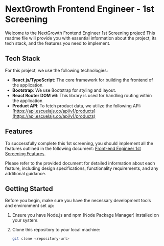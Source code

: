 # NextGrowth Frontend Engineer - 1st Screening

Welcome to the NextGrowth Frontend Engineer 1st Screening project! This readme file will provide you with essential information about the project, its tech stack, and the features you need to implement.

## Tech Stack

For this project, we use the following technologies:

- **React.js/TypeScript**: The core framework for building the frontend of the application.
- **Bootstrap**: We use Bootstrap for styling and layout.
- **React Router DOM v6**: This library is used for handling routing within the application.
- **Product API**: To fetch product data, we utilize the following API: [https://api.escuelajs.co/api/v1/products](https://api.escuelajs.co/api/v1/products)

## Features

To successfully complete this 1st screening, you should implement all the features outlined in the following document: [Front-end Engineer 1st Screening Features](https://multivariate.notion.site/Front-end-engineer-1st-screening-f462fe077ef14a77bc59b83e24ef88f6).

Please refer to the provided document for detailed information about each feature, including design specifications, functionality requirements, and any additional guidance.

## Getting Started

Before you begin, make sure you have the necessary development tools and environment set up:

1. Ensure you have Node.js and npm (Node Package Manager) installed on your system.
2. Clone this repository to your local machine:

   ```bash
   git clone <repository-url>
